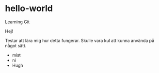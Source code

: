 # hello-world
Learning Git 

Hej!

Testar att lära mig hur detta fungerar. Skulle vara kul att kunna använda på något sätt. 

- mist
- ni
- Hugh

